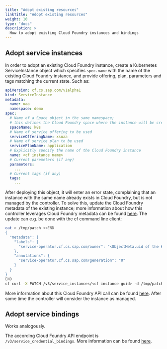 ```yaml
---
title: "Adopt existing resources"
linkTitle: "Adopt existing resources"
weight: 10
type: "docs"
description: >
  How to adopt existing Cloud Foundry instances and bindings
---
```


## Adopt service instances

In order to adopt an existing Cloud Foundry instance, create a Kubernetes ServiceInstance object which specifies `spec.name`
with the name of the existing Cloud Foundry instance, and provide offering, plan, parameters and tags matching the current state.
Such as:

```yaml
apiVersion: cf.cs.sap.com/v1alpha1
kind: ServiceInstance
metadata:
  name: uaa
  namespace: demo
spec:
  # Name of a Space object in the same namespace;
  # this defines the Cloud Foundry space where the instance will be created
  spaceName: k8s
  # Name of service offering to be used
  serviceOfferingName: xsuaa
  # Name of service plan to be used
  servicePlanName: application
  # Explicitly specify the name of the Cloud Foundry instance
  name: <cf instance name>
  # Current paremeters (if any)
  parameters: 
    ...
  # Current tags (if any)
  tags:
    ...
```

After deploying this object, it will enter an error state, complaining that an instance with the same name already exists in Cloud Foundry,
but is not managed by the controller. To solve this, update the Cloud Foundry metadata of the existing instance; more information about how this
controller leverages Cloud Foundry metadata can be found [here](../../concepts/cfmetadata). The update can e.g. be done with the cf command line client:

```bash
cat > /tmp/patch <<END
{
  "metadata": {
    "labels": {
      "service-operator.cf.cs.sap.com/owner": "<ObjectMeta.uid of the Kubernetes ServiceInstance>"
    },
    "annotations": {
      "service-operator.cf.cs.sap.com/generation": "0"
    }
  }
}
END
cf curl -X PATCH /v3/service_instances/<cf instance guid> -d /tmp/patch
```
More information about this Cloud Foundry API call can be found [here](https://v3-apidocs.cloudfoundry.org/version/3.113.0/index.html#update-a-service-instance).
After some time the controller will consider the instance as managed.

## Adopt service bindings

Works analogously. 

The according Cloud Foundry API endpoint is `/v3/service_credential_bindings`. 
More information can be found [here](https://v3-apidocs.cloudfoundry.org/version/3.113.0/index.html#update-a-service-credential-binding).